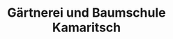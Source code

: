 ---
title: "Gärtnerei und Baumschule Kamaritsch"
url: /poels/gaertnerei-und-baumschule-kamaritsch/
shop: Garten-Center
---